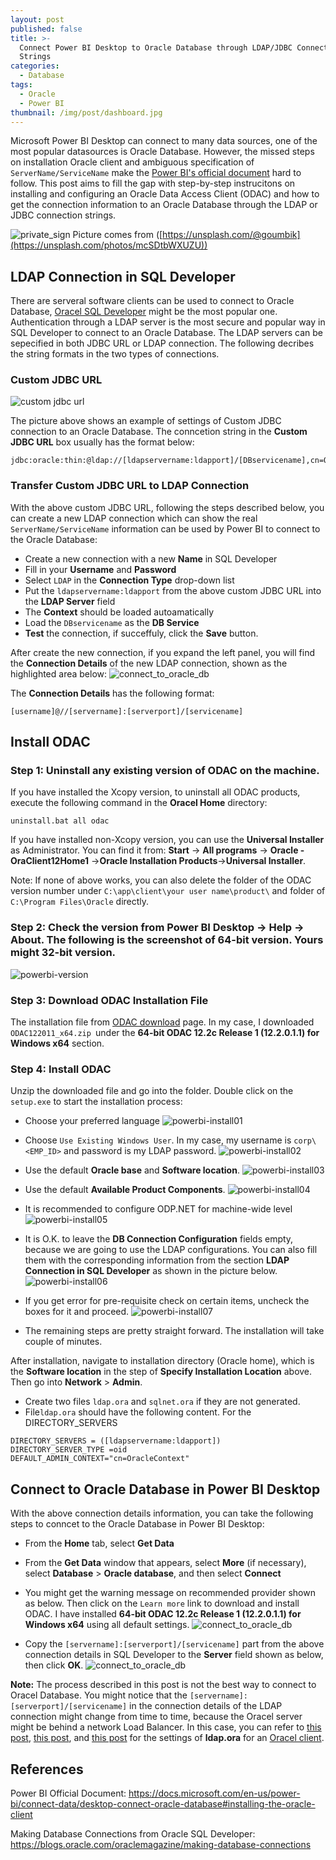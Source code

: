 ```yaml
---
layout: post
published: false
title: >-
  Connect Power BI Desktop to Oracle Database through LDAP/JDBC Connection
  Strings
categories:
  - Database
tags:
  - Oracle
  - Power BI
thumbnail: /img/post/dashboard.jpg
---
```

Microsoft Power BI Desktop can connect to many data sources, one of the most popular datasources is Oracle Database. However, the missed steps on installation Oracle client and ambiguous specification of `ServerName/ServiceName` make the [Power BI's official document](https://docs.microsoft.com/en-us/power-bi/connect-data/desktop-connect-oracle-database#installing-the-oracle-client) hard to follow. This post aims to fill the gap with step-by-step instrucitons on installing and configuring an Oracle Data Access Client (ODAC) and how to get the connection information to an Oracle Database through the LDAP or JDBC connection strings.
<!--more-->

![private_sign]({{site.baseurl}}/img/post/dashboard.jpg)
Picture comes from ([https://unsplash.com/@goumbik](https://unsplash.com/photos/mcSDtbWXUZU))


## LDAP Connection in SQL Developer

There are serveral software clients can be used to connect to Oracle Database, [Oracel SQL Developer](https://www.oracle.com/database/technologies/appdev/sqldeveloper-landing.html) might be the most popular one. Authentication through a LDAP server is the most secure and popular way in SQL Developer to connect to an Oracle Database. The LDAP servers can be sepecified in both JDBC URL or LDAP connection. The following decribes the string formats in the two types of connections.

### Custom JDBC URL
![custom jdbc url]({{site.baseurl}}/img/post/sql_developer01.PNG)

The picture above shows an example of settings of Custom JDBC connection to an Oracle Database. The conncetion string in the **Custom JDBC URL** box usually has the format below:
```
jdbc:oracle:thin:@ldap://[ldapservername:ldapport]/[DBservicename],cn=OracleContext,dc=domaincontext
```

### Transfer Custom JDBC URL to LDAP Connection
With the above custom JDBC URL, following the steps described below, you can create a new LDAP connection which can show the real `ServerName/ServiceName` information can be used by Power BI to connect to the Oracle Database:
* Create a new connection with a new **Name** in SQL Developer
* Fill in your **Username** and **Password**
* Select `LDAP` in the **Connection Type** drop-down list
* Put the `ldapservername:ldapport` from the above custom JDBC URL into the **LDAP Server** field
* The **Context** should be loaded autoamatically
* Load the `DBservicename` as the **DB Service**
* **Test** the connection, if succeffuly, click the **Save** button.

After create the new connection, if you expand the left panel, you will find the **Connection Details** of the new LDAP connection, shown as the highlighted area below:
![connect_to_oracle_db]({{site.baseurl}}/img/post/connect-oracle-database_1.png)

The **Connection Details** has the following format:
```
[username]@//[servername]:[serverport]/[servicename]
```

## Install ODAC

### Step 1: Uninstall any existing version of ODAC on the machine.  
If you have installed the Xcopy version, to uninstall all ODAC products, execute the following command in the **Oracel Home** directory:
```
uninstall.bat all odac
```
If you have installed non-Xcopy version, you can use the **Universal Installer** as Administrator. You can find it from:
**Start** -> **All programs** -> **Oracle - OraClient12Home1** ->**Oracle Installation Products**->**Universal Installer**.

Note: If none of above works, you can also delete the folder of the ODAC version number under `C:\app\client\your user name\product\` and folder of `C:\Program Files\Oracle` directly.

### Step 2: Check the version from Power BI Desktop -> Help -> About. The following is the screenshot of 64-bit version. Yours might 32-bit version.
![powerbi-version]({{site.baseurl}}/img/post/powerbi-version.png)

### Step 3: Download ODAC Installation File
The installation file from [ODAC download](https://www.oracle.com/database/technologies/odac-downloads.html) page. In my case, I downloaded `ODAC122011_x64.zip `under the **64-bit ODAC 12.2c Release 1 (12.2.0.1.1) for Windows x64** section.

### Step 4: Install ODAC
Unzip the downloaded file and go into the folder. Double click on the `setup.exe` to start the installation process:
* Choose your preferred language
![powerbi-install01]({{site.baseurl}}/img/post/powerbi-install01.PNG)

* Choose `Use Existing Windows User`. In my case, my username is `corp\<EMP_ID>` and password is my LDAP password.
![powerbi-install02]({{site.baseurl}}/img/post/powerbi-install02.PNG)

* Use the default **Oracle base** and **Software location**.
![powerbi-install03]({{site.baseurl}}/img/post/powerbi-install03.PNG)

* Use the default **Available Product Components**.
![powerbi-install04]({{site.baseurl}}/img/post/powerbi-install04.PNG)

* It is recommended to configure ODP.NET for machine-wide level
![powerbi-install05]({{site.baseurl}}/img/post/powerbi-install05.PNG)

* It is O.K. to leave the **DB Connection Configuration** fields empty, because we are going to use the LDAP configurations. You can also fill them with the corresponding information from the section **LDAP Connection in SQL Developer** as shown in the picture below.
![powerbi-install06]({{site.baseurl}}/img/post/powerbi-install06.PNG)

* If you get error for pre-requisite check on certain items, uncheck the boxes for it and proceed.
![powerbi-install07]({{site.baseurl}}/img/post/powerbi-install07.PNG)

* The remaining steps are pretty straight forward. The installation will take couple of minutes.

After installation, navigate to installation directory (Oracle home), which is the **Software location** in the step of **Specify Installation Location** above. Then go into **Network** > **Admin**.

* Create two files `ldap.ora` and `sqlnet.ora` if they are not generated. 
* File`ldap.ora` should have the following content. For the DIRECTORY_SERVERS
```
DIRECTORY_SERVERS = ([ldapservername:ldapport])
DIRECTORY_SERVER_TYPE =oid
DEFAULT_ADMIN_CONTEXT="cn=OracleContext"

```


## Connect to Oracle Database in Power BI Desktop
With the  above connection details information, you can take the following steps to conncet to the Oracle Database in Power BI Desktop:
* From the **Home** tab, select **Get Data**
* From the **Get Data** window that appears, select **More** (if necessary), select **Database** > **Oracle database**, and then select **Connect**

* You might get the warning message on recommended provider shown as below. Then click on the `Learn more` link to download and install ODAC. I have installed **64-bit ODAC 12.2c Release 1 (12.2.0.1.1) for Windows x64** using all default settings.
![connect_to_oracle_db]({{site.baseurl}}/img/post/connect-oracle-database_2.png)

* Copy the `[servername]:[serverport]/[servicename]` part from the above connection details in SQL Developer to the **Server** field shown as below, then click **OK**.
![connect_to_oracle_db]({{site.baseurl}}/img/post/connect-oracle-database_3.png)

**Note:**
The process described in this post is not the best way to connect to Oracel Database. You might notice that the `[servername]:[serverport]/[servicename]` in the connection details of the LDAP connection might change from time to time, because the Oracel server might be behind a network Load Balancer. In this case, you can refer to [this post](https://medium.com/@eikonomega/connecting-to-oracle-database-with-cx-oracle-and-ldap-5da7925a305c), [this post](http://technologydribble.info/2015/02/10/how-to-create-an-oracle-database-link-using-ldap-authentication/), and [this post](https://docs.oracle.com/cd/E11882_01/network.112/e10835/ldap.htm#NETRF011) for the settings of **ldap.ora** for an [Oracel client](https://www.oracle.com/database/technologies/install-odac-12c-122010.html).


## References
Power BI Official Document:
https://docs.microsoft.com/en-us/power-bi/connect-data/desktop-connect-oracle-database#installing-the-oracle-client

Making Database Connections from Oracle SQL Developer:
https://blogs.oracle.com/oraclemagazine/making-database-connections
